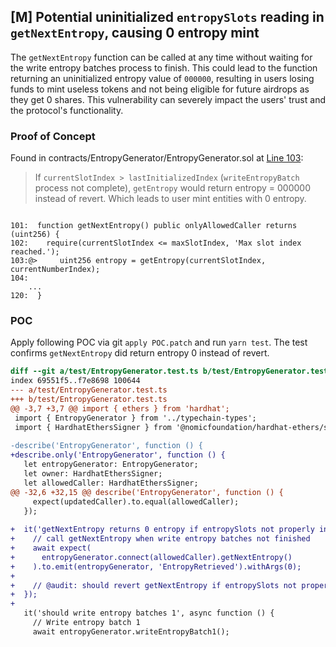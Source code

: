 ## [M] Potential uninitialized `entropySlots` reading in `getNextEntropy`, causing 0 entropy mint

The `getNextEntropy` function can be called at any time without waiting for the write entropy batches process to finish. This could lead to the function returning an uninitialized entropy value of `000000`, resulting in users losing funds to mint useless tokens and not being eligible for future airdrops as they get 0 shares. This vulnerability can severely impact the users' trust and the protocol's functionality.

### Proof of Concept

Found in contracts/EntropyGenerator/EntropyGenerator.sol at [Line 103](relative_path_091409:contracts/EntropyGenerator/EntropyGenerator.sol#L103):

> If `currentSlotIndex > lastInitializedIndex` (`writeEntropyBatch` process not complete), `getEntropy` would return entropy = 000000 instead of revert. Which leads to user mint entities with 0 entropy.

```solidity

101:  function getNextEntropy() public onlyAllowedCaller returns (uint256) { 
102:    require(currentSlotIndex <= maxSlotIndex, 'Max slot index reached.');
103:@>     uint256 entropy = getEntropy(currentSlotIndex, currentNumberIndex); 
104:
    ...
120:  }
```

### POC

Apply following POC via git `apply POC.patch` and run `yarn test`. The test confirms `getNextEntropy` did return entropy 0 instead of revert.

```patch
diff --git a/test/EntropyGenerator.test.ts b/test/EntropyGenerator.test.ts
index 69551f5..f7e8698 100644
--- a/test/EntropyGenerator.test.ts
+++ b/test/EntropyGenerator.test.ts
@@ -3,7 +3,7 @@ import { ethers } from 'hardhat';
 import { EntropyGenerator } from '../typechain-types';
 import { HardhatEthersSigner } from '@nomicfoundation/hardhat-ethers/signers';
 
-describe('EntropyGenerator', function () {
+describe.only('EntropyGenerator', function () {
   let entropyGenerator: EntropyGenerator;
   let owner: HardhatEthersSigner;
   let allowedCaller: HardhatEthersSigner;
@@ -32,6 +32,15 @@ describe('EntropyGenerator', function () {
     expect(updatedCaller).to.equal(allowedCaller);
   });
 
+  it('getNextEntropy returns 0 entropy if entropySlots not properly init', async function () {
+    // call getNextEntropy when write entropy batches not finished
+    await expect(
+      entropyGenerator.connect(allowedCaller).getNextEntropy()
+    ).to.emit(entropyGenerator, 'EntropyRetrieved').withArgs(0);
+
+    // @audit: should revert getNextEntropy if entropySlots not properly init
+  });
+
   it('should write entropy batches 1', async function () {
     // Write entropy batch 1
     await entropyGenerator.writeEntropyBatch1();
```



